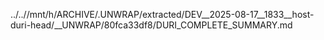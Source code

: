 ../..//mnt/h/ARCHIVE/.UNWRAP/extracted/DEV__2025-08-17__1833__host-duri-head/__UNWRAP/80fca33df8/DURI_COMPLETE_SUMMARY.md